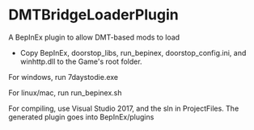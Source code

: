 # DMTBridgeLoaderPlugin
A BepInEx plugin to allow DMT-based mods to load


- Copy BepInEx, doorstop_libs, run_bepinex, doorstop_config.ini, and winhttp.dll to the Game's root folder.


For windows, run 7daystodie.exe

For linux/mac, run   run_bepinex.sh



For compiling, use Visual Studio 2017, and the sln in ProjectFiles.  The generated plugin goes into BepInEx/plugins
